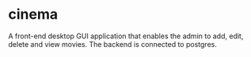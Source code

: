 # cinema
A front-end desktop GUI application that enables the admin to add, edit, delete and view movies. The backend is connected to postgres.
